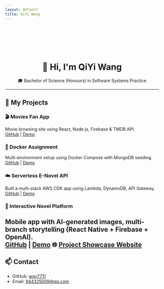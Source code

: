 ```yaml
---
layout: default
title: QiYi Wang
---
```


<style>
header > div {
  display: none;
}
</style>

<div style="text-align: center; padding-top: 80px;">
  <h1>👋 Hi, I'm <strong>QiYi Wang</strong></h1>
  <p>🎓 Bachelor of Science (Honours) in Software Systems Practice </p>
</div>


---

## 🚀 My Projects

### 🎬 Movies Fan App
Movie browsing site using React, Node.js, Firebase & TMDB API.  
[GitHub](https://github.com/wqy7711/web-api-ca.git) | [Demo](https://youtu.be/4gDtv-u3L4Q)

### 🐳 Docker Assignment
Multi-environment setup using Docker Compose with MongoDB seeding.  
[GitHub](https://github.com/wqy7711/assignment1.git) | [Demo](https://youtu.be/glZ_78fqfvY)

### ☁️ Serverless E-Novel API
Built a multi-stack AWS CDK app using Lambda, DynamoDB, API Gateway.  
[GitHub](https://github.com/wqy7711/e-novel-api.git) | [Demo](https://youtu.be/h1398qQLnJI)

### 📖 Interactive Novel Platform
Mobile app with AI-generated images, multi-branch storytelling (React Native + Firebase + OpenAI).  
[GitHub](https://github.com/wqy7711/interactive-novel-platform) | [Demo](https://youtube.com/shorts/SnzCY2WTSJo?feature=share)
🌐 [Project Showcase Website](https://wqy7711.github.io/Novastra-Website/)
---

## 📫 Contact

- GitHub: [wqy7711](https://github.com/wqy7711)
- Email: 944325009@qq.com
